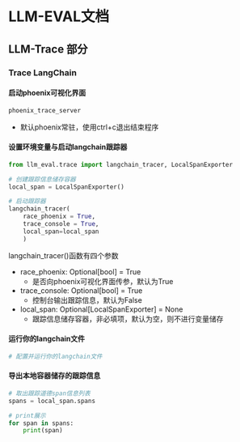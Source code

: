 # LLM-EVAL文档

## LLM-Trace 部分

### Trace LangChain

#### 启动phoenix可视化界面

```bash
phoenix_trace_server
```

- 默认phoenix常驻，使用ctrl+c退出结束程序

#### 设置环境变量与启动langchain跟踪器

```python
from llm_eval.trace import langchain_tracer, LocalSpanExporter

# 创建跟踪信息储存容器
local_span = LocalSpanExporter()

# 启动跟踪器
langchain_tracer(
    race_phoenix = True,
    trace_console = True,
    local_span=local_span
    )
```
langchain_tracer()函数有四个参数
- race_phoenix: Optional[bool] = True
  - 是否向phoenix可视化界面传参，默认为True
- trace_console: Optional[bool] = True
  - 控制台输出跟踪信息，默认为False
- local_span: Optional[LocalSpanExporter] = None
  - 跟踪信息储存容器，非必填项，默认为空，则不进行变量储存


#### 运行你的langchain文件
 
```python
# 配置并运行你的langchain文件
```

#### 导出本地容器储存的跟踪信息

```python
# 取出跟踪道德span信息列表
spans = local_span.spans

# print展示
for span in spans:
    print(span)
```

